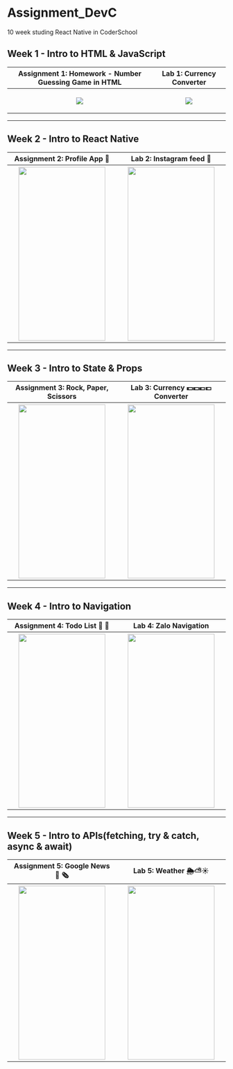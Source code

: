 # Assignment_DevC
10 week studing React Native in CoderSchool

## Week 1 - Intro to HTML & JavaScript
<table style="width:100%">
<tr>
  <th>Assignment 1: Homework - Number Guessing Game in HTML</th>
  <th>Lab 1: Currency Converter</th>
</tr>
<tr>
    <th> <p align="center">
       <img src="https://user-images.githubusercontent.com/45101536/72086916-4bbcb700-333a-11ea-8ab4-b968b0ee57c3.png"><br>
      </p>
  </th>
    <th> <p align="center">
       <img src="https://user-images.githubusercontent.com/45101536/72087028-80307300-333a-11ea-97d6-12e6ea8d1a84.png"><br>
  </p>
  </th>
</tr>
</table>

---

## Week 2 - Intro to React Native
<table style="width:100%">
<tr>
  <th>Assignment 2: Profile App 💁</th>
  <th>Lab 2: Instagram feed 🌄</th>
</tr>
<tr>
    <th width=500> 
       <img src="https://user-images.githubusercontent.com/45101536/72091356-8e828d00-3342-11ea-99cb-aeed3d609153.gif"
       width=200 height=400><br>
  </th>
    <th width=500>
       <img src="https://user-images.githubusercontent.com/45101536/72090184-1adf8080-3340-11ea-9f8e-2133ba49f363.gif"
       width=200 height=400><br>
  </th>
</tr>
</table>

---
## Week 3 - Intro to State & Props
<table style="width:100%">
<tr>
  <th>Assignment 3: Rock, Paper, Scissors</th>
  <th>Lab 3: Currency 💵💴💶💷 Converter</th>
</tr>
<tr>
    <th width=500> 
       <img src="https://user-images.githubusercontent.com/45101536/72091285-63983900-3342-11ea-8337-16caccbd9458.gif"
       width=200 height=400><br>
  </th>
    <th width=500>
       <img src="https://user-images.githubusercontent.com/45101536/72092147-4b291e00-3344-11ea-87ee-f3484be0bce2.gif"
       width=200 height=400><br>
  </th>
</tr>
</table>

---
## Week 4 - Intro to Navigation
<table style="width:100%">
<tr>
  <th>Assignment 4: Todo List 📝 📅</th>
  <th>Lab 4: Zalo Navigation</th>
</tr>
<tr>
    <th width=500> 
       <img src="https://user-images.githubusercontent.com/45101536/72092450-e3bf9e00-3344-11ea-828a-e0ec0e641dcf.gif"
       width=200 height=400><br>
  </th>
    <th width=500>
       <img src="https://user-images.githubusercontent.com/45101536/72093008-2a61c800-3346-11ea-8ca0-5a625c6bdc90.gif"
       width=200 height=400><br>
  </th>
</tr>
</table>

---
## Week 5 - Intro to APIs(fetching, try & catch, async & await)
<table style="width:100%">
<tr>
  <th>Assignment 5: Google News 📰 🗞️</th>
  <th>Lab 5: Weather 🌦️⛅☀️</th>
</tr>
<tr>
    <th width=500> 
       <img src="https://user-images.githubusercontent.com/45101536/72093772-adcfe900-3347-11ea-9a48-ab61f5eff0b0.gif"
       width=200 height=400><br>
  </th>
    <th width=500>
       <img src="https://user-images.githubusercontent.com/45101536/72094572-49158e00-3349-11ea-9e66-62f7fb32db0f.gif"
       width=200 height=400><br>
  </th>
</tr>
</table>
